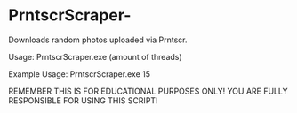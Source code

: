 # PrntscrScraper-
Downloads random photos uploaded via Prntscr.

Usage:
PrntscrScraper.exe (amount of threads)


Example Usage:
PrntscrScraper.exe 15

REMEMBER THIS IS FOR EDUCATIONAL PURPOSES ONLY! YOU ARE FULLY RESPONSIBLE FOR USING THIS SCRIPT!
